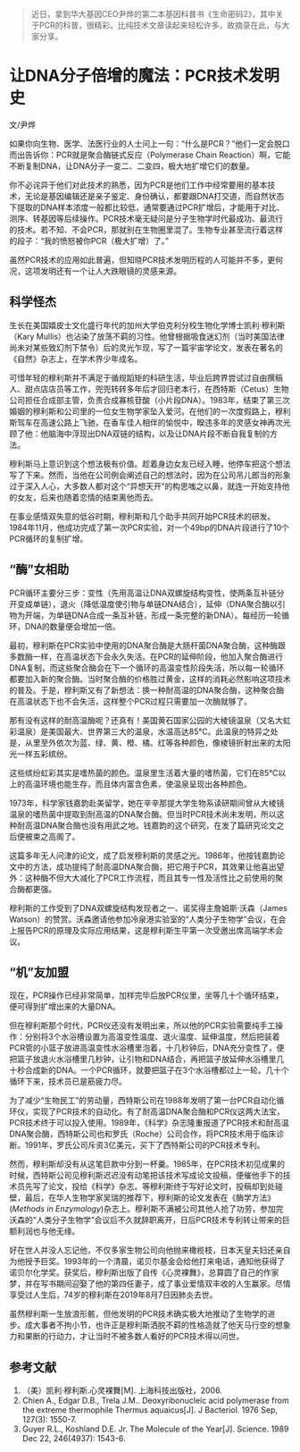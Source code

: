 > 近日，拿到华大基因CEO尹烨的第二本基因科普书《生命密码2》，其中关于PCR的科普，很精彩。比纯技术文章读起来轻松许多，故摘录在此，与大家分享。

# 让DNA分子倍增的魔法：PCR技术发明史

文/尹烨

如果你向生物、医学、法医行业的人士问上一句：“什么是PCR？”他们一定会脱口而出告诉你：PCR就是聚合酶链式反应（Polymerase Chain Reaction）啊，它能不断复制DNA，让DNA分子一变二、二变四，极大地扩增它们的数量。

你不必诧异于他们对此技术的熟悉，因为PCR是他们工作中经常要用的基本技术，无论是基因编辑还是亲子鉴定、身份确认，都要跟DNA打交道，而自然状态下提取的DNA样本浓度一般都比较低，通常要通过PCR扩增后，才能用于对比、测序、转基因等后续操作。PCR技术毫无疑问是分子生物学时代最成功、最流行的技术。若不知、不会PCR，那就别在生物圈里混了。生物专业甚至流行着这样的段子：“我的愤怒被你PCR（极大扩增）了。”

虽然PCR技术的应用如此普遍，但知晓PCR技术发明历程的人可能并不多，更何况，这项发明还有一个让人大跌眼镜的灵感来源。

## 科学怪杰

生长在美国嬉皮士文化盛行年代的加州大学伯克利分校生物化学博士凯利·穆利斯（Kary Mullis）也沾染了放荡不羁的习性。他曾根据吸食迷幻剂（当时美国法律尚未对某些致幻剂下禁令）后的灵光乍现，写了一篇宇宙学论文，发表在著名的《自然》杂志上，在学术界少年成名。

可惜年轻的穆利斯并不满足于循规蹈矩的科研生活，毕业后跨界尝试过自由撰稿人、甜点店店员等工作，兜兜转转多年后才回归老本行，在西特斯（Cetus）生物公司担任合成部主管，负责合成寡核苷酸（小片段DNA）。1983年，结束了第三次婚姻的穆利斯和公司里的一位女生物学家坠入爱河。在他们的一次度假路上，穆利斯驾车在高速公路上飞驰，在香车佳人相伴的愉悦中，暌违多年的灵感女神再次光顾了他：他脑海中浮现出DNA双链的结构，以及让DNA片段不断自我复制的方法。

穆利斯马上意识到这个想法极有价值。趁着身边女友已经入睡，他停车把这个想法写了下来。然而，当他在公司例会阐述自己的想法时，因为在公司吊儿郎当的形象过于深入人心，大多数人都对这个“异想天开”的构思嗤之以鼻，就连一开始支持他的女友，后来也随着恋情的结束离他而去。

在事业感情双失意的低谷时期，穆利斯和几个助手共同开始PCR技术的研发。1984年11月，他成功完成了第一次PCR实验，对一个49bp的DNA片段进行了10个PCR循环的复制扩增。

## “酶”女相助

PCR循环主要分三步：变性（先用高温让DNA双螺旋结构变性，使两条互补链分开变成单链），退火（降低温度使引物与单链DNA结合），延伸（DNA聚合酶以引物为开端，为单链DNA合成一条互补链，形成一条完整的新DNA）。每经历一轮循环，DNA的数量便会增加一倍。

最初，穆利斯在PCR实验中使用的DNA聚合酶是大肠杆菌DNA聚合酶，这种酶跟多数酶一样，在高温状态下会永久失活。在PCR的延伸阶段，他加入聚合酶进行DNA复制，而这些聚合酶会在下一个循环的高温变性阶段失活，所以每一轮循环都要加入新的聚合酶。当时聚合酶的价格胜过黄金，这样的消耗必然影响这项技术的普及。于是，穆利斯又有了新想法：换一种耐高温的DNA聚合酶，这种聚合酶在高温状态下也不会失活，这样整个PCR过程只需要加一次酶就够了。

那有没有这样的耐高温酶呢？还真有！美国黄石国家公园的大棱镜温泉（又名大虹彩温泉）是美国最大、世界第三大的温泉，水温高达85℃。此温泉的特异之处是，从里至外依次为蓝、绿、黄、橙、橘、红等各种颜色，像棱镜折射出来的太阳光一样五彩缤纷。

这些缤纷虹彩其实是嗜热菌的颜色。温泉里生活着大量的嗜热菌，它们在85℃以上的高温环境也能生存，而且体内富含色素，使温泉呈现出各种颜色。

1973年，科学家钱嘉韵赴美留学，她在辛辛那提大学生物系读研期间曾从大棱镜温泉的嗜热菌中提取到耐高温的DNA聚合酶。但当时PCR技术尚未发明，所以这种耐高温DNA聚合酶也没有用武之地。钱嘉韵的这个研究，在发了篇研究论文之后便被束之高阁了。

这篇多年无人问津的论文，成了启发穆利斯的灵感之光。1986年，他按钱嘉韵论文中的方法，成功提纯了耐高温DNA聚合酶，把它用于PCR，其效果让他喜出望外：这种酶不但大大减化了PCR工作流程，而且其专一性及活性比之前使用的聚合酶都更强。

穆利斯的工作受到了DNA双螺旋结构发现者之一、诺奖得主詹姆斯·沃森（James Watson）的赞赏。沃森邀请他参加冷泉港实验室的“人类分子生物学”会议，在会上报告PCR的原理及实际应用结果，这是穆利斯生平第一次受邀出席高端学术会议。

## “机”友加盟

现在，PCR操作已经非常简单，加样完毕后放PCR仪里，坐等几十个循环结束，便可得到扩增出来的大量DNA。

但在穆利斯那个时代，PCR仪还没有发明出来，所以他的PCR实验需要纯手工操作：分别将3个水浴槽设置为高温变性温度、退火温度、延伸温度，然后把装着PCR管的小篮子放进高温变性水浴槽里泡着，十几秒钟后，DNA充分变性了，便把篮子放退火水浴槽里几秒钟，让引物和DNA结合，再把篮子放延伸水浴槽里几十秒合成新的DNA。一个PCR循环，就要把篮子在3个水浴槽都过上一轮。几十个循环下来，技术员已是筋疲力尽。

为了减少“生物民工”的劳动量，西特斯公司在1988年发明了第一台PCR自动化循环仪，实现了PCR技术的自动化。有了耐高温DNA聚合酶和PCR仪这两大法宝，PCR技术终于可以投入使用。1989年，《科学》杂志隆重报道了PCR技术和耐高温DNA聚合酶，西特斯公司也和罗氏（Roche）公司合作，将PCR技术用于临床诊断。1991年，罗氏公司斥资3亿美元，买下了西特斯公司的PCR技术专利。

然而，穆利斯却没有从这笔巨款中分到一杯羹。1985年，在PCR技术初见成果的时候，西特斯公司见穆利斯迟迟没有动笔把该技术写成论文投稿，便催他手下的技术员先写了论文，投给《科学》杂志。等穆利斯终于写好论文时，投稿却到处碰壁，最后，在华人生物学家吴瑞的推荐下，穆利斯的论文发表在《酶学方法》(*Methods in Enzymology*)杂志上。穆利斯不满被公司其他人抢了功劳，参加完沃森的“人类分子生物学”会议后不久就辞职离开，日后PCR技术专利转让带来的巨额利润也与他无缘。

好在世人并没人忘记他，不仅多家生物公司向他抛来橄榄枝，日本天皇夫妇还亲自为他授予巨奖。1993年的一个清晨，诺贝尔基金会给他打来电话，通知他获得了诺贝尔化学奖。获奖后，穆利斯出版了自传《心灵裸舞》，总算圆了自己的作家梦，并在写书期间迎娶了他的第四任妻子，成了事业爱情双丰收的人生赢家。尽情享受过人生后，74岁的穆利斯在2019年8月7日因肺炎去世。

虽然穆利斯一生放浪形骸，但他发明的PCR技术确实极大地推动了生物学的进步。成大事者不拘小节，也许正是穆利斯洒脱不羁的性格造就了他天马行空的想象力和果断的行动力，才让当时不被多数人看好的PCR技术得以问世。

## 参考文献

1. （美）凯利·穆利斯.心灵裸舞[M]. 上海科技出版社，2006.
2. Chien A., Edgar D.B., Trela J.M.. Deoxyribonucleic acid polymerase from the extreme thermophile Thermus aquaicus[J]. J Bacteriol. 1976 Sep, 127(3): 1550-7.
3. Guyer R.L., Koshland D.E. Jr. The Molecule of the Year[J]. Science. 1989 Dec 22, 246(4937): 1543-6.